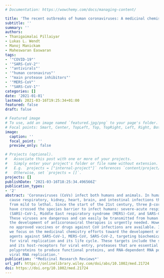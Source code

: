 ```yaml
---
# Documentation: https://wowchemy.com/docs/managing-content/

title: 'The recent outbreaks of human coronaviruses: A medicinal chemistry perspective'
subtitle: ''
summary: ''
authors:
- Thanigaimalai Pillaiyar
- Lukas L. Wendt
- Manoj Manickam
- Maheswaran Easwaran
tags:
- '"COVID-19"'
- '"SARS-CoV-2"'
- '"antivirals"'
- '"human coronavirus"'
- '"main protease inhibitors"'
- '"MERS-CoV"'
- '"SARS-CoV-1"'
categories: []
date: '2021-01-01'
lastmod: 2021-03-16T19:25:34+01:00
featured: false
draft: false

# Featured image
# To use, add an image named `featured.jpg/png` to your page's folder.
# Focal points: Smart, Center, TopLeft, Top, TopRight, Left, Right, BottomLeft, Bottom, BottomRight.
image:
  caption: ''
  focal_point: ''
  preview_only: false

# Projects (optional).
#   Associate this post with one or more of your projects.
#   Simply enter your project's folder or file name without extension.
#   E.g. `projects = ["internal-project"]` references `content/project/deep-learning/index.md`.
#   Otherwise, set `projects = []`.
projects: []
publishDate: '2021-03-16T18:25:34.496566Z'
publication_types:
- '2'
abstract: 'Coronaviruses (CoVs) infect both humans and animals. In humans, CoVs can
  cause respiratory, kidney, heart, brain, and intestinal infections that can range
  from mild to lethal. Since the start of the 21st century, three β-coronaviruses
  have crossed the species barrier to infect humans: severe-acute respiratory syndrome
  (SARS)-CoV-1, Middle East respiratory syndrome (MERS)-CoV, and SARS-CoV-2 (2019-nCoV).
  These viruses are dangerous and can easily be transmitted from human to human. Therefore,
  the development of anticoronaviral therapies is urgently needed. However, to date,
  no approved vaccines or drugs against CoV infections are available. In this review,
  we focus on the medicinal chemistry efforts toward the development of antiviral
  agents against SARS-CoV-1, MERS-CoV, SARS-CoV-2, targeting biochemical events important
  for viral replication and its life cycle. These targets include the spike glycoprotein
  and its host-receptors for viral entry, proteases that are essential for cleaving
  polyproteins to produce functional proteins, and RNA-dependent RNA polymerase for
  viral RNA replication.'
publication: '*Medicinal Research Reviews*'
url_pdf: https://onlinelibrary.wiley.com/doi/abs/10.1002/med.21724
doi: https://doi.org/10.1002/med.21724
---
```


